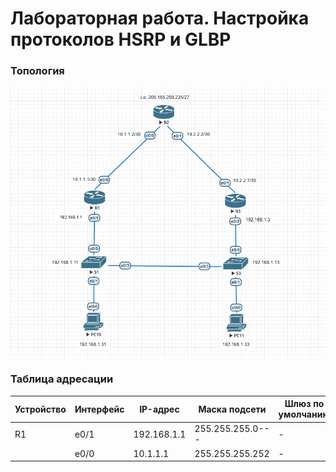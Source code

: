 # Лабораторная работа. Настройка протоколов HSRP и GLBP
### Топология
![](1.png)
### Таблица адресации
|Устройство|Интерфейс|IP-адрес     |Маска подсети   |Шлюз по умолчанию|
|----------|---------|-------------|----------------|-----------------|
| R1			 | e0/1		 |192.168.1.1  |255.255.255.0---|-                |
|          | e0/0    |10.1.1.1     |255.255.255.252 |-                |


